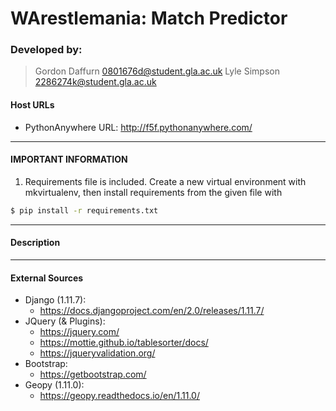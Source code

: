 # **WArestlemania:** Match Predictor

### Developed by:
> Gordon Daffurn 0801676d@student.gla.ac.uk
Lyle Simpson 2286274k@student.gla.ac.uk

#### Host URLs
* PythonAnywhere URL: http://f5f.pythonanywhere.com/
---
#### IMPORTANT INFORMATION

1. Requirements file is included. Create a new virtual environment with mkvirtualenv, then install requirements from the given file with

```sh
$ pip install -r requirements.txt
```
---
#### Description

---
#### External Sources
* Django (1.11.7):
    * https://docs.djangoproject.com/en/2.0/releases/1.11.7/
* JQuery (& Plugins):
    * https://jquery.com/
    * https://mottie.github.io/tablesorter/docs/
    * https://jqueryvalidation.org/
* Bootstrap:
    * https://getbootstrap.com/
* Geopy (1.11.0):
    * https://geopy.readthedocs.io/en/1.11.0/
